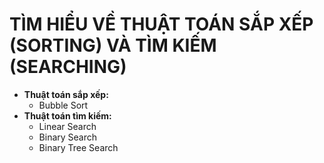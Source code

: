 # TÌM HIỂU VỀ THUẬT TOÁN SẮP XẾP (SORTING) VÀ TÌM KIẾM (SEARCHING)
- **Thuật toán sắp xếp:**
  - Bubble Sort
- **Thuật toán tìm kiếm:**
  - Linear Search
  - Binary Search
  - Binary Tree Search
